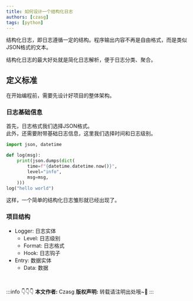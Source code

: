 ```yaml
---
title: 如何设计一个结构化日志
authors: [czasg]
tags: [python]
---
```


结构化日志，即日志遵循一定的结构。程序输出内容不再是自由格式，而是类似JSON格式的文本。

结构化日志的最大好处就是简化日志解析，便于日志分类、聚合。

<!--truncate-->

## 定义标准
在开始编程前，需要先设计好项目的整体架构。

### 日志基础信息
首先，日志格式我们选择JSON格式。   
此外，还需要附带基础日志信息，这里我们选择时间和日志级别。  
```python
import json, datetime

def log(msg):
    print(json.dumps(dict(
        time=f"{datetime.datetime.now()}",
        level="info",
        msg=msg,
    )))
log("hello world")
```
这样，一个简单的结构化日志雏形就已经出现了。

### 项目结构
* Logger: 日志实体
    * Level: 日志级别
    * Format: 日志格式
    * Hook: 日志钩子
* Entry: 数据实体
    * Data: 数据





<br/>

:::info 👇👇👇
**本文作者:** Czasg
**版权声明:** 转载请注明出处哦~👮‍
:::
